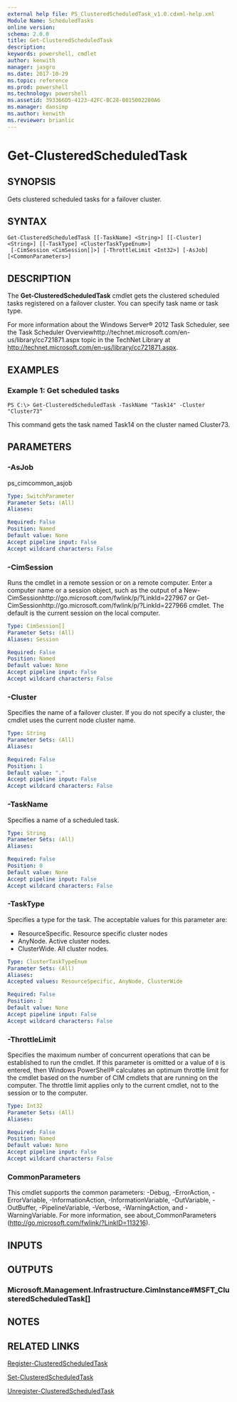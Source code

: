 ```yaml
---
external help file: PS_ClusteredScheduledTask_v1.0.cdxml-help.xml
Module Name: ScheduledTasks
online version: 
schema: 2.0.0
title: Get-ClusteredScheduledTask
description: 
keywords: powershell, cmdlet
author: kenwith
manager: jasgro
ms.date: 2017-10-29
ms.topic: reference
ms.prod: powershell
ms.technology: powershell
ms.assetid: 393366D5-4123-42FC-BC28-B015002280A6
ms.manager: dansimp
ms.author: kenwith
ms.reviewer: brianlic
---
```


# Get-ClusteredScheduledTask

## SYNOPSIS
Gets clustered scheduled tasks for a failover cluster.

## SYNTAX

```
Get-ClusteredScheduledTask [[-TaskName] <String>] [[-Cluster] <String>] [[-TaskType] <ClusterTaskTypeEnum>]
 [-CimSession <CimSession[]>] [-ThrottleLimit <Int32>] [-AsJob] [<CommonParameters>]
```

## DESCRIPTION
The **Get-ClusteredScheduledTask** cmdlet gets the clustered scheduled tasks registered on a failover cluster.
You can specify task name or task type.

For more information about the Windows Server® 2012 Task Scheduler, see the Task Scheduler Overviewhttp://technet.microsoft.com/en-us/library/cc721871.aspx topic in the TechNet Library at http://technet.microsoft.com/en-us/library/cc721871.aspx.

## EXAMPLES

### Example 1: Get scheduled tasks
```
PS C:\> Get-ClusteredScheduledTask -TaskName "Task14" -Cluster "Cluster73"
```

This command gets the task named Task14 on the cluster named Cluster73.

## PARAMETERS

### -AsJob
ps_cimcommon_asjob

```yaml
Type: SwitchParameter
Parameter Sets: (All)
Aliases: 

Required: False
Position: Named
Default value: None
Accept pipeline input: False
Accept wildcard characters: False
```

### -CimSession
Runs the cmdlet in a remote session or on a remote computer.
Enter a computer name or a session object, such as the output of a New-CimSessionhttp://go.microsoft.com/fwlink/p/?LinkId=227967 or Get-CimSessionhttp://go.microsoft.com/fwlink/p/?LinkId=227966 cmdlet.
The default is the current session on the local computer.

```yaml
Type: CimSession[]
Parameter Sets: (All)
Aliases: Session

Required: False
Position: Named
Default value: None
Accept pipeline input: False
Accept wildcard characters: False
```

### -Cluster
Specifies the name of a failover cluster.
If you do not specify a cluster, the cmdlet uses the current node cluster name.

```yaml
Type: String
Parameter Sets: (All)
Aliases: 

Required: False
Position: 1
Default value: "."
Accept pipeline input: False
Accept wildcard characters: False
```

### -TaskName
Specifies a name of a scheduled task.

```yaml
Type: String
Parameter Sets: (All)
Aliases: 

Required: False
Position: 0
Default value: None
Accept pipeline input: False
Accept wildcard characters: False
```

### -TaskType
Specifies a type for the task.
The acceptable values for this parameter are:

- ResourceSpecific.
Resource specific cluster nodes
- AnyNode.
Active cluster nodes. 
- ClusterWide.
All cluster nodes.

```yaml
Type: ClusterTaskTypeEnum
Parameter Sets: (All)
Aliases: 
Accepted values: ResourceSpecific, AnyNode, ClusterWide

Required: False
Position: 2
Default value: None
Accept pipeline input: False
Accept wildcard characters: False
```

### -ThrottleLimit
Specifies the maximum number of concurrent operations that can be established to run the cmdlet.
If this parameter is omitted or a value of `0` is entered, then Windows PowerShell® calculates an optimum throttle limit for the cmdlet based on the number of CIM cmdlets that are running on the computer.
The throttle limit applies only to the current cmdlet, not to the session or to the computer.

```yaml
Type: Int32
Parameter Sets: (All)
Aliases: 

Required: False
Position: Named
Default value: None
Accept pipeline input: False
Accept wildcard characters: False
```

### CommonParameters
This cmdlet supports the common parameters: -Debug, -ErrorAction, -ErrorVariable, -InformationAction, -InformationVariable, -OutVariable, -OutBuffer, -PipelineVariable, -Verbose, -WarningAction, and -WarningVariable. For more information, see about_CommonParameters (http://go.microsoft.com/fwlink/?LinkID=113216).

## INPUTS

## OUTPUTS

### Microsoft.Management.Infrastructure.CimInstance#MSFT_ClusteredScheduledTask[]

## NOTES

## RELATED LINKS

[Register-ClusteredScheduledTask](./Register-ClusteredScheduledTask.md)

[Set-ClusteredScheduledTask](./Set-ClusteredScheduledTask.md)

[Unregister-ClusteredScheduledTask](./Unregister-ClusteredScheduledTask.md)

